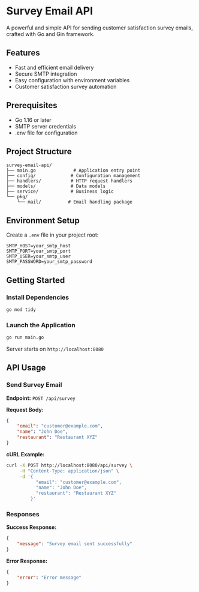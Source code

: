 # Survey Email API

A powerful and simple API for sending customer satisfaction survey emails, crafted with Go and Gin framework.

## Features

- Fast and efficient email delivery
- Secure SMTP integration
- Easy configuration with environment variables
- Customer satisfaction survey automation

## Prerequisites

- Go 1.16 or later
- SMTP server credentials
- .env file for configuration

## Project Structure

```
survey-email-api/
├── main.go              # Application entry point
├── config/             # Configuration management
├── handlers/           # HTTP request handlers
├── models/             # Data models
├── service/            # Business logic
└── pkg/
    └── mail/          # Email handling package
```

## Environment Setup

Create a `.env` file in your project root:

```env
SMTP_HOST=your_smtp_host
SMTP_PORT=your_smtp_port
SMTP_USER=your_smtp_user
SMTP_PASSWORD=your_smtp_password
```

## Getting Started

### Install Dependencies

```bash
go mod tidy
```

### Launch the Application

```bash
go run main.go
```

Server starts on `http://localhost:8080`

## API Usage

### Send Survey Email

**Endpoint:** `POST /api/survey`

**Request Body:**
```json
{
    "email": "customer@example.com",
    "name": "John Doe",
    "restaurant": "Restaurant XYZ"
}
```

**cURL Example:**
```bash
curl -X POST http://localhost:8080/api/survey \
     -H "Content-Type: application/json" \
     -d '{
           "email": "customer@example.com",
           "name": "John Doe",
           "restaurant": "Restaurant XYZ"
         }'
```

### Responses

**Success Response:**
```json
{
    "message": "Survey email sent successfully"
}
```

**Error Response:**
```json
{
    "error": "Error message"
}
```
